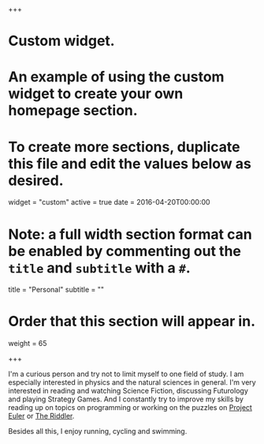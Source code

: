 +++
# Custom widget.
# An example of using the custom widget to create your own homepage section.
# To create more sections, duplicate this file and edit the values below as desired.
widget = "custom"
active = true
date = 2016-04-20T00:00:00

# Note: a full width section format can be enabled by commenting out the `title` and `subtitle` with a `#`.
title = "Personal"
subtitle = ""

# Order that this section will appear in.
weight = 65

+++

I'm a curious person and try not to limit myself to one field of study. I am especially interested in physics and the natural sciences in general. I'm very interested in reading and watching Science Fiction, discussing Futurology and playing Strategy Games. And I constantly try to improve my skills by reading up on topics on programming or working on the puzzles on [Project Euler](https://projecteuler.net) or [The Riddler](https://fivethirtyeight.com/tag/the-riddler).

Besides all this, I enjoy running, cycling and swimming.
